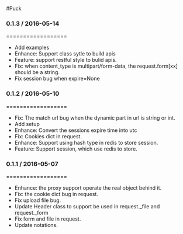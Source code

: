 #Puck



### 0.1.3 / 2016-05-14
==================

  * Add examples
  * Enhance: Support class sytle to build apis
  * Feature: support restful style to bulid apis.
  * Fix: when content_type is multipart/form-data, the request.form[xx] should be a string.
  * Fix session bug when expire=None


### 0.1.2 / 2016-05-10
==================

  * Fix: The match url bug when the dynamic part in url is string or int.
  * Add setup
  * Enhance: Convert the sessions expire time into utc
  * Fix: Cookies dict in request.
  * Enhance: Support using hash type in redis to store session.
  * Feature: Support session, which use redis to store.


### 0.1.1 / 2016-05-07
==================

  * Enhance: the proxy support operate the real object behind it.
  * Fix: the cookie dict bug in request.
  * Fix upload file bug.
  * Update Header class to support be used in request._file and request._form
  * Fix form and file in request.
  * Update notations.

